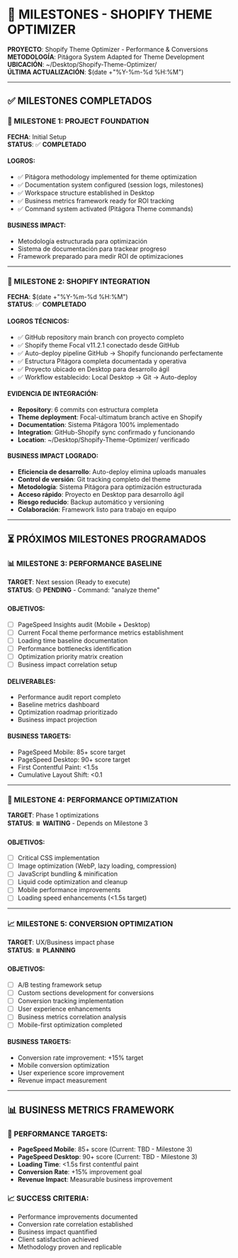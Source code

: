 # 🎯 MILESTONES - SHOPIFY THEME OPTIMIZER

**PROYECTO**: Shopify Theme Optimizer - Performance & Conversions  
**METODOLOGÍA**: Pitágora System Adapted for Theme Development  
**UBICACIÓN**: ~/Desktop/Shopify-Theme-Optimizer/  
**ÚLTIMA ACTUALIZACIÓN**: $(date +"%Y-%m-%d %H:%M")

---

## ✅ MILESTONES COMPLETADOS

### 🚀 MILESTONE 1: PROJECT FOUNDATION
**FECHA**: Initial Setup  
**STATUS**: ✅ **COMPLETADO**

#### LOGROS:
- ✅ Pitágora methodology implemented for theme optimization
- ✅ Documentation system configured (session logs, milestones)
- ✅ Workspace structure established in Desktop
- ✅ Business metrics framework ready for ROI tracking
- ✅ Command system activated (Pitágora Theme commands)

#### BUSINESS IMPACT:
- Metodología estructurada para optimización
- Sistema de documentación para trackear progreso
- Framework preparado para medir ROI de optimizaciones

---

### 🔗 MILESTONE 2: SHOPIFY INTEGRATION
**FECHA**: $(date +"%Y-%m-%d %H:%M")  
**STATUS**: ✅ **COMPLETADO**

#### LOGROS TÉCNICOS:
- ✅ GitHub repository main branch con proyecto completo
- ✅ Shopify theme Focal v11.2.1 conectado desde GitHub
- ✅ Auto-deploy pipeline GitHub → Shopify funcionando perfectamente
- ✅ Estructura Pitágora completa documentada y operativa
- ✅ Proyecto ubicado en Desktop para desarrollo ágil
- ✅ Workflow establecido: Local Desktop → Git → Auto-deploy

#### EVIDENCIA DE INTEGRACIÓN:
- **Repository**: 6 commits con estructura completa
- **Theme deployment**: Focal-ultimatum branch active en Shopify
- **Documentation**: Sistema Pitágora 100% implementado
- **Integration**: GitHub-Shopify sync confirmado y funcionando
- **Location**: ~/Desktop/Shopify-Theme-Optimizer/ verificado

#### BUSINESS IMPACT LOGRADO:
- **Eficiencia de desarrollo**: Auto-deploy elimina uploads manuales
- **Control de versión**: Git tracking completo del theme
- **Metodología**: Sistema Pitágora para optimización estructurada
- **Acceso rápido**: Proyecto en Desktop para desarrollo ágil
- **Riesgo reducido**: Backup automático y versioning
- **Colaboración**: Framework listo para trabajo en equipo

---

## ⏳ PRÓXIMOS MILESTONES PROGRAMADOS

### 📊 MILESTONE 3: PERFORMANCE BASELINE
**TARGET**: Next session (Ready to execute)  
**STATUS**: 🟡 **PENDING** - Command: "analyze theme"

#### OBJETIVOS:
- [ ] PageSpeed Insights audit (Mobile + Desktop)
- [ ] Current Focal theme performance metrics establishment
- [ ] Loading time baseline documentation
- [ ] Performance bottlenecks identification
- [ ] Optimization priority matrix creation
- [ ] Business impact correlation setup

#### DELIVERABLES:
- Performance audit report completo
- Baseline metrics dashboard
- Optimization roadmap prioritizado
- Business impact projection

#### BUSINESS TARGETS:
- PageSpeed Mobile: 85+ score target
- PageSpeed Desktop: 90+ score target
- First Contentful Paint: <1.5s
- Cumulative Layout Shift: <0.1

---

### 🚀 MILESTONE 4: PERFORMANCE OPTIMIZATION
**TARGET**: Phase 1 optimizations  
**STATUS**: ⏸️ **WAITING** - Depends on Milestone 3

#### OBJETIVOS:
- [ ] Critical CSS implementation
- [ ] Image optimization (WebP, lazy loading, compression)
- [ ] JavaScript bundling & minification
- [ ] Liquid code optimization and cleanup
- [ ] Mobile performance improvements
- [ ] Loading speed enhancements (<1.5s target)

---

### 📈 MILESTONE 5: CONVERSION OPTIMIZATION
**TARGET**: UX/Business impact phase  
**STATUS**: ⏸️ **PLANNING**

#### OBJETIVOS:
- [ ] A/B testing framework setup
- [ ] Custom sections development for conversions
- [ ] Conversion tracking implementation
- [ ] User experience enhancements
- [ ] Business metrics correlation analysis
- [ ] Mobile-first optimization completed

#### BUSINESS TARGETS:
- Conversion rate improvement: +15% target
- Mobile conversion optimization
- User experience score improvement
- Revenue impact measurement

---

## 📊 BUSINESS METRICS FRAMEWORK

### 🎯 PERFORMANCE TARGETS:
- **PageSpeed Mobile**: 85+ score (Current: TBD - Milestone 3)
- **PageSpeed Desktop**: 90+ score (Current: TBD - Milestone 3)
- **Loading Time**: <1.5s first contentful paint
- **Conversion Rate**: +15% improvement goal
- **Revenue Impact**: Measurable business improvement

### 📈 SUCCESS CRITERIA:
- Performance improvements documented
- Conversion rate correlation established
- Business impact quantified
- Client satisfaction achieved
- Methodology proven and replicable

